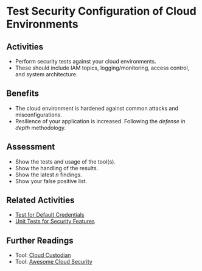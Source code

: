 # Test Security Configuration of Cloud Environments

## Activities

- Perform security tests against your cloud environments.
- These should include IAM topics, logging/monitoring, access control, and system architecture.

## Benefits

- The cloud environment is hardened against common attacks and misconfigurations.
- Resilience of your application is increased. Following the *defense in depth* methodology.

## Assessment

- Show the tests and usage of the tool(s).
- Show the handling of the results.
- Show the latest *n* findings.
- Show your false positive list.

## Related Activities

- [Test for Default Credentials](test-for-default-credentials.md)
- [Unit Tests for Security Features](../yellow/unit-tests-for-security-features.md)

## Further Readings

- Tool: [Cloud Custodian](https://github.com/cloud-custodian/cloud-custodian)
- Tool: [Awesome Cloud Security](https://github.com/4ndersonLin/awesome-cloud-security)

